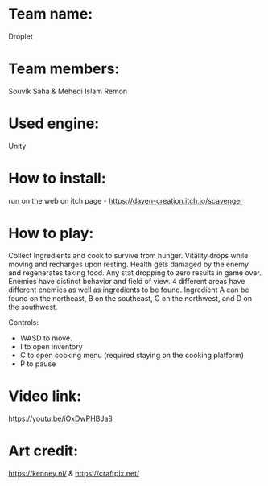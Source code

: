 # Team name: 
Droplet
# Team members: 
Souvik Saha &
Mehedi Islam Remon
# Used engine:
Unity
# How to install: 
run on the web on itch page - https://dayen-creation.itch.io/scavenger
# How to play:
Collect Ingredients and cook to survive from hunger. Vitality drops while moving and recharges upon resting. Health gets damaged by the enemy and regenerates taking food. Any stat dropping to zero results in game over. Enemies have distinct behavior and field of view. 4 different areas have different enemies as well as ingredients to be found. Ingredient A can be found on the northeast, B on the southeast, C on the northwest, and D on the southwest.

Controls:
- WASD to move.
- I to open inventory
- C to open cooking menu (required staying on the cooking platform)
- P to pause

# Video link: 
https://youtu.be/iOxDwPHBJa8

# Art credit: 
https://kenney.nl/ & https://craftpix.net/
